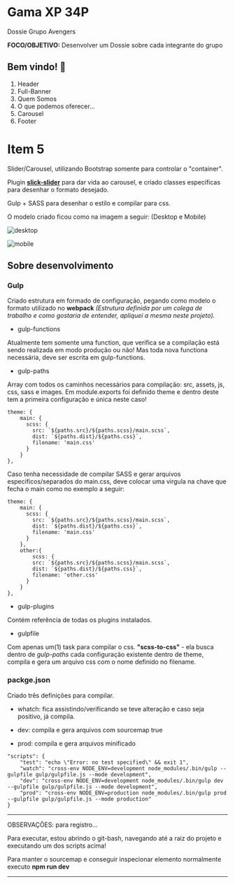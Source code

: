 # Gama XP 34P

Dossie Grupo Avengers

**FOCO/OBJETIVO:** Desenvolver um Dossie sobre cada integrante do grupo

## Bem vindo! 👋

1. Header
2. Full-Banner
3. Quem Somos
4. O que podemos oferecer...
5. Carousel
6. Footer


# Item 5
Slider/Carousel, utilizando Bootstrap somente para controlar o "container".

Plugin **[slick-slider](https://kenwheeler.github.io/slick/)** para dar vida ao carousel, e criado classes especificas para desenhar o formato desejado.

Gulp + SASS para desenhar o estilo e compilar para css.

O modelo criado ficou como na imagem a seguir: (Desktop e Mobile)

![desktop](https://user-images.githubusercontent.com/17436856/83641094-6d396c00-a583-11ea-9e5b-9ff0da563ace.png)

![mobile](https://user-images.githubusercontent.com/17436856/83644094-44b37100-a587-11ea-9411-0de8e6b3605f.png)


## Sobre desenvolvimento

### Gulp

Criado estrutura em formado de configuração, pegando como modelo o formato utilizado no **webpack** _(Estrutura definida por um colega de trabalho e como gostaria de entender, apliquei a mesma neste projeto)._

- gulp-functions

Atualmente tem somente uma function, que verifica se a compilação está sendo realizada em modo produção ou não!
Mas toda nova functiona necessária, deve ser escrita em gulp-functions.

- gulp-paths

Array com todos os caminhos necessários para compilação: src, assets, js, css, sass e images.
Em module.exports foi definido theme e dentro deste tem a primeira configuração e única neste caso!
```
theme: {
    main: {
      scss: {
        src: `${paths.src}/${paths.scss}/main.scss`,
        dist: `${paths.dist}/${paths.css}`,
        filename: 'main.css' 
      }
    }
},
```

Caso tenha necessidade de compilar SASS e gerar arquivos especificos/separados do main.css, deve colocar uma virgula na chave que fecha o main como no exemplo a seguir:
```
theme: {
    main: {
      scss: {
        src: `${paths.src}/${paths.scss}/main.scss`,
        dist: `${paths.dist}/${paths.css}`,
        filename: 'main.css' 
      }
    },
    other:{
        scss: {
        src: `${paths.src}/${paths.scss}/main.scss`,
        dist: `${paths.dist}/${paths.css}`,
        filename: 'other.css' 
      }
    }
},
```

- gulp-plugins

Contém referência de todas os plugins instalados.

- gulpfile

Com apenas um(1) task para compilar o css.
**"scss-to-css"** - ela busca dentro de _gulp-paths_ cada configuração existente dentro de theme, compila e gera um arquivo css com o nome definido no filename.


### packge.json

Criado três definições para compilar.

* whatch: fica assistindo/verificando se teve alteração e caso seja positivo, já compila.

* dev: compila e gera arquivos com sourcemap true

* prod: compila e gera arquivos minificado

```
"scripts": {
    "test": "echo \"Error: no test specified\" && exit 1",
    "watch": "cross-env NODE_ENV=development node_modules/.bin/gulp --gulpfile gulp/gulpfile.js --mode development",
    "dev": "cross-env NODE_ENV=development node_modules/.bin/gulp dev --gulpfile gulp/gulpfile.js --mode development",
    "prod": "cross-env NODE_ENV=production node_modules/.bin/gulp prod --gulpfile gulp/gulpfile.js --mode production"
}
```

---------------------------------------------------------------------------------------------------------------------

OBSERVAÇÕES: para registro... 

Para executar, estou abrindo o git-bash, navegando até a raiz do projeto e executando um dos scripts acima!

Para manter o sourcemap e conseguir inspecionar elemento normalmente executo **npm run dev** 

---------------------------------------------------------------------------------------------------------------------

